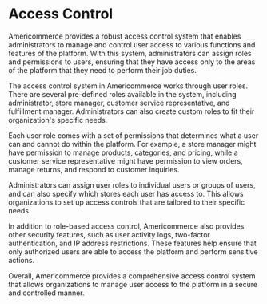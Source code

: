 # Access Control

Americommerce provides a robust access control system that enables administrators to manage and control user access to various functions and features of the platform. With this system, administrators can assign roles and permissions to users, ensuring that they have access only to the areas of the platform that they need to perform their job duties.

The access control system in Americommerce works through user roles. There are several pre-defined roles available in the system, including administrator, store manager, customer service representative, and fulfillment manager. Administrators can also create custom roles to fit their organization's specific needs.

Each user role comes with a set of permissions that determines what a user can and cannot do within the platform. For example, a store manager might have permission to manage products, categories, and pricing, while a customer service representative might have permission to view orders, manage returns, and respond to customer inquiries.

Administrators can assign user roles to individual users or groups of users, and can also specify which stores each user has access to. This allows organizations to set up access controls that are tailored to their specific needs.

In addition to role-based access control, Americommerce also provides other security features, such as user activity logs, two-factor authentication, and IP address restrictions. These features help ensure that only authorized users are able to access the platform and perform sensitive actions.

Overall, Americommerce provides a comprehensive access control system that allows organizations to manage user access to the platform in a secure and controlled manner.

